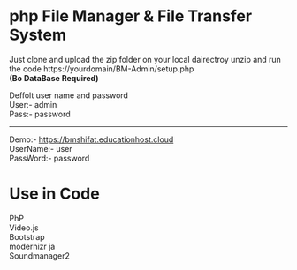 # php File Manager & File Transfer System
 
Just clone and upload the zip folder on your local dairectroy unzip and run the code https://yourdomain/BM-Admin/setup.php <br>
**(Bo DataBase Required)**

Deffolt user name and password<br>
User:- admin<br>
Pass:- password<br>



-----------------------
Demo:- https://bmshifat.educationhost.cloud<br>
UserName:- user<br>
PassWord:- password<br>

Use in Code<br>
===
PhP<br>
Video.js<br>
Bootstrap<br>
modernizr ja<br>
Soundmanager2<br>
